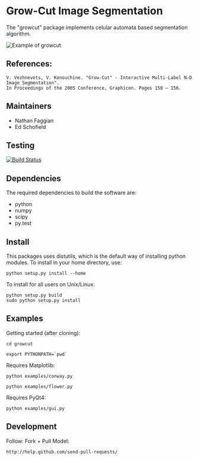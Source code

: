 Grow-Cut Image Segmentation
==========================

The "growcut" package implements celular automata based segmentation algorithm.

![Example of growcut](upload.wikimedia.org/wikipedia/en/5/54/GrowCut_Algorithm_Demo.gif, "Example of growcut")

References:
-----------

    V. Vezhnevets, V. Konouchine. "Grow-Cut" - Interactive Multi-Label N-D Image Segmentation". 
    In Proceedings of the 2005 Conference, Graphicon. Pages 150 – 156.


Maintainers
-----------

   - Nathan Faggian
   - Ed Schofield

Testing
-------

[![Build Status](https://travis-ci.org/nfaggian/growcut.png?branch=master)](https://travis-ci.org/nfaggian/growcut)

Dependencies
------------

The required dependencies to build the software are:

  - python
  - numpy
  - scipy
  - py.test

Install
-------

This packages uses distutils, which is the default way of installing python modules. To install in your home directory, use:

    python setup.py install --home

To install for all users on Unix/Linux:

    python setup.py build
    sudo python setup.py install

Examples
--------

Getting started (after cloning):

    cd growcut
    
    export PYTHONPATH=`pwd`

Requires Matplotlib:

    python examples/conway.py
    
    python examples/flower.py

Requires PyQt4:

    python examples/gui.py

Development
-----------

Follow: Fork + Pull Model:

    http://help.github.com/send-pull-requests/
